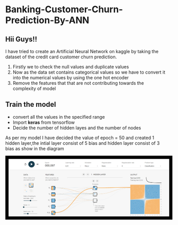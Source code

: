# Banking-Customer-Churn-Prediction-By-ANN

<h2>Hii Guys!!</h2>
<p>I have tried to create an Artificial Neural Network on kaggle by taking the dataset of the credit card customer churn prediction. </p>
<ol>
  <li>Firstly we to check the null values and duplicate values</li>
  <li>Now as the data set contains categorical values so we have to convert it into the numerical values by using the one hot encoder</li>
  <li>Remove the features that that are not contributing towards the complexity of model</li>
</ol>

<h2>Train the model</h2>
<ul>
  <li>
    convert all the values in the specified range
  </li>
  <li>Import <b>keras</b> from tensorflow </li>
  <li>Decide the number of hidden layes and the number of nodes</li>
</ul>

<p>As per my model I have decided the value of epoch = 50 and created 1 hidden layer,the intial layer consist of 5 bias and hidden layer consist of 3 bias as show in the diagram</p>
<img alt='model_demo' src="Screenshot 2024-01-08 153811.png" style="border: 10px solid black">
